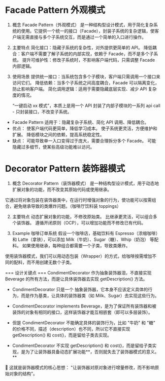 # Facade Pattern 外观模式

1. 概念
   Facade Pattern（外观模式） 是一种结构型设计模式，用于简化复杂系统的使用。它提供一个统一的接口（Facade），封装子系统的复杂逻辑，使客户端无需直接与多个子系统交互，而是通过一个简单的入口进行操作。

2. 主要特点
   简化接口：隐藏子系统的复杂性，对外提供更简单的 API。
   降低耦合：客户端不需要了解子系统的内部实现，依赖于 Facade，而不是多个子系统。
   提升可维护性：修改子系统时，不影响客户端代码，只需调整 Facade 内部逻辑。

3. 使用场景
   提供统一接口：当系统包含多个子模块，客户端只需调用一个接口来访问它们。
   降低依赖：当多个子系统之间高度耦合，Facade 可以隔离变化，防止影响客户端。
   简化调用逻辑：适用于需要隐藏底层实现、减少 API 复杂度的情况。

   “一键启动 xx 模式”，本质上是用一个 API 封装了内部子模块的一系列 api call - 只封装接口，不改变子系统。

- Facade Pattern 适用于：隐藏复杂子系统、简化 API 调用、降低耦合。
- 优点：
  使客户端代码更简单，降低学习成本。
  使子系统更灵活，方便维护和扩展。
  降低模块之间的依赖，提高系统稳定性。
- 缺点：
  可能导致单一入口变得过于庞大，需要合理拆分多个 Facade。
  可能隐藏过多细节，使某些高级功能难以访问。

# Decorator Pattern 装饰器模式

1. 概念
   Decorator Pattern（装饰器模式） 是一种结构型设计模式，用于动态地扩展对象的功能，而不改变其原始代码或使用继承。

它通过将对象包装在装饰器类中，在运行时增强对象的行为，使功能可以按需组合，避免继承导致的类爆炸问题。（咖啡厅饮料装 toppings）

2. 主要特点
   动态扩展对象的功能，不修改原始类。
   比继承更灵活，可以组合多个装饰器。
   遵循开闭原则（OCP），可以增加功能而不修改已有代码。

3. Example 咖啡订单系统
   假设一个咖啡店，基础饮料有 Espresso（浓缩咖啡） 和 Latte（拿铁），可以添加 Milk（牛奶）、Sugar（糖）、Whip（奶泡） 等配料。
   如果使用继承，每种组合都需要一个子类，导致类爆炸。

使用装饰器模式，我们可以用动态包装（Wrapper）的方式，给咖啡按需增加不同的配料，而不用创建无数个子类。

=== 设计关键点 ===
CondimentDecorator 作为抽象装饰器泪，不直接实现 Beverage 的所有方法，而是让具体装饰器去实现 getDescription() 方法。

- CondimentDecorator 只是一个 抽象装饰器，它本身不应该定义具体的行为，而是作为基类，让具体的装饰器类（如 Milk、Sugar）去实现这些行为。

- CondimentDecorator implements Beverage，是为了保证所有装饰器和被装饰的对象有相同的接口，这样装饰器才能互相嵌套（即可以多层装饰）。
- 但是 CondimentDecorator 不能确定具体的装饰行为，比如 "牛奶" 和 "糖" 的价格不同，描述（description）也不同，所以它不直接实现 getDescription() 和 cost()，而是留给子类去实现。

- CondimentDecorator 不实现 getDescription() 和 cost()，而是留给子类实现，是为了让装饰器具备动态扩展功能**，否则就失去了装饰器模式的意义。**

🎯 这就是装饰器模式的核心思想： "让装饰器对原对象进行增量修改，而不影响原始对象的结构"。
